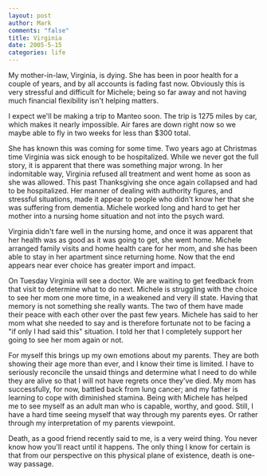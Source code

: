 ```yaml
--- 
layout: post
author: Mark
comments: "false"
title: Virginia
date: 2005-5-15
categories: life
---
```

My mother-in-law, Virginia, is dying. She has been in poor health for a couple of years, and by all accounts is fading fast now. Obviously this is very stressful and difficult for Michele; being so far away and not having much financial flexibility isn't helping matters.

I expect we'll be making a trip to Manteo soon. The trip is 1275 miles by car, which makes it nearly impossible. Air fares are down right now so we maybe able to fly in two weeks for less than $300 total.

She has known this was coming for some time. Two years ago at Christmas time Virginia was sick enough to be hospitalized. While we never got the full story, it is apparent that there was something major wrong. In her indomitable way, Virginia refused all treatment and went home as soon as she was allowed. This past Thanksgiving she once again collapsed and had to be hospitalized. Her manner of dealing with authority figures, and stressful situations, made it appear to people who didn't know her that she was suffering from dementia. Michele worked long and hard to get her mother into a nursing home situation and not into the psych ward.

Virginia didn't fare well in the nursing home, and once it was apparent that her health was as good as it was going to get, she went home. Michele arranged family visits and home health care for her mom, and she has been able to stay in her apartment since returning home. Now that the end appears near ever choice has greater import and impact.

On Tuesday Virginia will see a doctor. We are waiting to get feedback from that visit to determine what to do next. Michele is struggling with the choice to see her mom one more time, in a weakened and very ill state. Having that memory is not something she really wants. The two of them have made their peace with each other over the past few years. Michele has said to her mom what she needed to say and is therefore fortunate not to be facing a "if only I had said this" situation. I told her that I completely support her going to see her mom again or not.

For myself this brings up my own emotions about my parents. They are both showing their age more than ever, and I know their time is limited. I have to seriously reconcile the unsaid things and determine what I need to do while they are alive so that I will not have regrets once they've died. My mom has successfully, for now, battled back from lung cancer; and my father is learning to cope with diminished stamina. Being with Michele has helped me to see myself as an adult man who is capable, worthy, and good. Still, I have a hard time seeing myself that way through my parents eyes. Or rather through my interpretation of my parents viewpoint.

Death, as a good friend recently said to me, is a very weird thing. You never know how you'll react until it happens. The only thing I know for certain is that from our perspective on this physical plane of existence, death is one-way passage.
